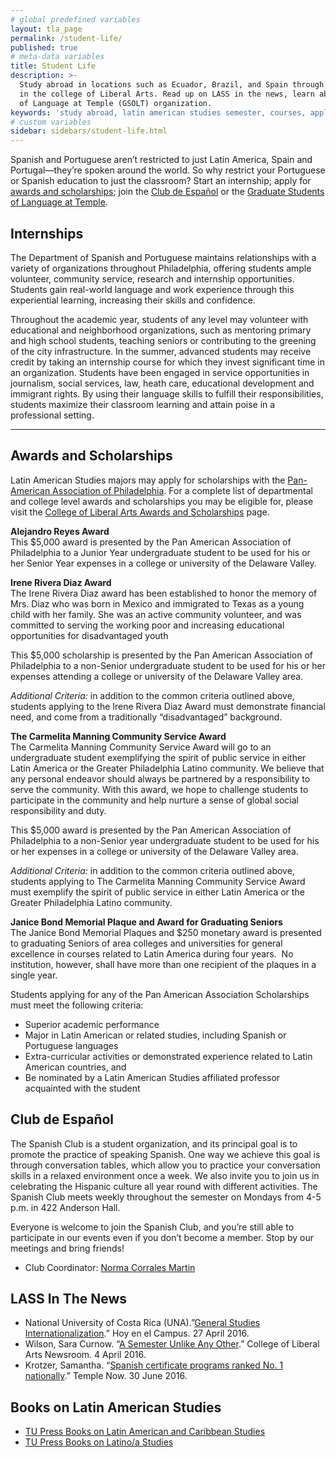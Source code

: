 ```yaml
---
# global predefined variables
layout: tla_page
permalink: /student-life/
published: true
# meta-data variables
title: Student Life
description: >-
  Study abroad in locations such as Ecuador, Brazil, and Spain through Temple University’s Latin American Studies program
  in the college of Liberal Arts. Read up on LASS in the news, learn about awards and scholarships, and our Graduate Students
  of Language at Temple (GSOLT) organization.
keywords: 'study abroad, latin american studies semester, courses, application, spain, awards and scholarships, GSOLT'
# custom variables
sidebar: sidebars/student-life.html
---
```

Spanish and Portuguese aren’t restricted to just Latin America, Spain and Portugal—they’re spoken around the world. So why restrict your Portuguese or Spanish education to just the classroom? Start an internship; apply for [awards and scholarships](#awards-and-scholarships); join the [Club de Español](#club-de-español) or the [Graduate Students of Language at Temple](#graduate-students-of-language-at-temple-gsolt).

## Internships
The Department of Spanish and Portuguese maintains relationships with a variety of organizations throughout Philadelphia, offering students ample volunteer, community service, research and internship opportunities. Students gain real-world language and work experience through this experiential learning, increasing their skills and confidence.

Throughout the academic year, students of any level may volunteer with educational and neighborhood organizations, such as mentoring primary and high school students, teaching seniors or contributing to the greening of the city infrastructure. In the summer, advanced students may receive credit by taking an internship course for which they invest significant time in an organization. Students have been engaged in service opportunities in journalism, social services, law, heath care, educational development and immigrant rights. By using their language skills to fulfill their responsibilities, students maximize their classroom learning and attain poise in a professional setting.

___

## Awards and Scholarships
Latin American Studies majors may apply for scholarships with the [Pan-American Association of Philadelphia](https://www.panamphilly.org/programs/scholarships). For a complete list of departmental and college level awards and scholarships you may be eligible for, please visit the [College of Liberal Arts Awards and Scholarships](https://liberalarts.temple.edu/about-us/resources/awards-and-scholarships?field_awards_department_nid=4579&field_awards_academics_class_value=All) page.

**Alejandro Reyes Award**<br>
This $5,000 award is presented by the Pan American Association of Philadelphia to a Junior Year undergraduate student to be used for his or her Senior Year expenses in a college or university of the Delaware Valley.

**Irene Rivera Diaz Award**<br>
The Irene Rivera Diaz award has been established to honor the memory of Mrs. Diaz who was born in Mexico and immigrated to Texas as a young child with her family. She was an active community volunteer, and was committed to serving the working poor and increasing educational opportunities for disadvantaged youth

This $5,000 scholarship is presented by the Pan American Association of Philadelphia to a non-Senior undergraduate student to be used for his or her expenses attending a college or university of the Delaware Valley area.

_Additional Criteria:_ in addition to the common criteria outlined above, students applying to the Irene Rivera Diaz Award must demonstrate financial need, and come from a traditionally “disadvantaged” background.

**The Carmelita Manning Community Service Award**<br>
The Carmelita Manning Community Service Award will go to an undergraduate student exemplifying the spirit of public service in either Latin America or the Greater Philadelphia Latino community.   We believe that any personal endeavor should always be partnered by a responsibility to serve the community.  With this award, we hope to challenge students to participate in the community and help nurture a sense of global social responsibility and duty.

This $5,000 award is presented by the Pan American Association of Philadelphia to a non-Senior year undergraduate student to be used for his or her expenses in a college or university of the Delaware Valley area.

_Additional Criteria:_ in addition to the common criteria outlined above, students applying to The Carmelita Manning Community Service Award must exemplify the spirit of public service in either Latin America or the Greater Philadelphia Latino community.

**Janice Bond Memorial Plaque and Award for Graduating Seniors**<br>
The Janice Bond Memorial Plaques and $250 monetary award is presented to graduating Seniors of area colleges and universities for general excellence in courses related to Latin America during four years.  No institution, however, shall have more than one recipient of the plaques in a single year.

Students applying for any of the Pan American Association Scholarships must meet the following criteria:

- Superior academic performance
- Major in Latin American or related studies, including Spanish or Portuguese languages
- Extra-curricular activities or demonstrated experience related to Latin American countries, and
- Be nominated by a Latin American Studies affiliated professor acquainted with the student

## Club de Español
The Spanish Club is a student organization, and its principal goal is to promote the practice of speaking Spanish. One way we achieve this goal is through conversation tables, which allow you to practice your conversation skills in a relaxed environment once a week. We also invite you to join us in celebrating the Hispanic culture all year round with different activities. The Spanish Club meets weekly throughout the semester on Mondays from 4-5 p.m. in 422 Anderson Hall.

Everyone is welcome to join the Spanish Club, and you’re still able to participate in our events even if you don’t become a member. Stop by our meetings and bring friends!
- Club Coordinator: [Norma Corrales Martin](mailto:ncm@temple.edu)

## LASS In The News
- National University of Costa Rica (UNA).”[General Studies Internationalization](http://www.hoyenelcampus.una.ac.cr//index.php?option=com_content&task=view&id=1766&Itemid=52).” Hoy en el Campus. 27 April 2016.
- Wilson, Sara Curnow. “[A Semester Unlike Any Other](https://liberalarts.temple.edu/about-us/newsroom/semester-unlike-any-other).” College of Liberal Arts Newsroom. 4 April 2016.
- Krotzer, Samantha. “[Spanish certificate programs ranked No. 1 nationally](https://news.temple.edu/news/2016-06-30/spanish-certificate-programs-ranked-number-one-nationally).” Temple Now. 30 June 2016.

## Books on Latin American Studies
- [TU Press Books on Latin American and Caribbean Studies](http://tupress.temple.edu/)
- [TU Press Books on Latino/a Studies](http://tupress.temple.edu/)

